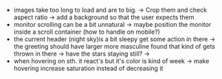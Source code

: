 - images take too long to load and are to big.
  -> Crop them and check aspect ratio
  -> add a background so that the user expects them
- monitor scrolling can be a bit unnatural
  -> maybe position the monitor inside a scroll container
  (how to handle on mobile?)
- the current header (night sky)is a bit sleepy get some action in there
  -> the greeting should have larger more masculine found that kind of gets thrown in there
  -> have the stars staying still?
  ->
- when hovering on sth. it react's but it's color is kind of week
  -> make hovering increase saturation instead of decreasing it
